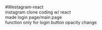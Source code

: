 #Westagram-react <br> instagram clone coding w/ react <br/> made login page/main page <br/> function only for login button opacity change
